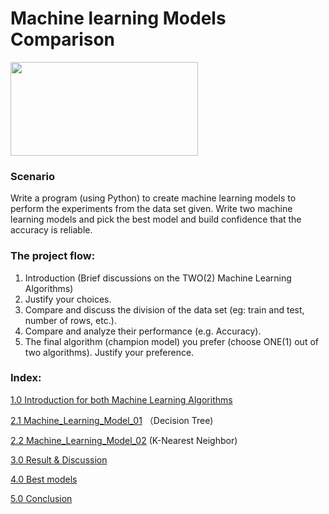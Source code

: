 # Machine learning Models Comparison

<img align="centre" width="300" height="150" src="https://www.deccanherald.com/sites/dh/files/styles/article_detail/public/article_images/2019/11/20/heart-attack-1574189524.jpg?itok=brZDaNY7">

### Scenario
Write a program (using Python) to create machine learning models to perform the experiments from the data set given. 
Write two machine learning models and pick the best model and build confidence that the accuracy is reliable.

### The project flow:
1. Introduction (Brief discussions on the TWO(2) Machine Learning Algorithms)
2. Justify your choices.
3. Compare and discuss the division of the data set (eg: train and test, number of rows, etc.).
4. Compare and analyze their performance (e.g. Accuracy).
5. The final algorithm (champion model) you prefer (choose ONE(1) out of two algorithms). Justify your preference.

### Index:

[1.0 Introduction for both Machine Learning Algorithms](https://github.com/ChengHeo/Python_Project/blob/main/Machine%20learning%20Models%20Comparison/1.0%20Introduction)

[2.1 Machine_Learning_Model_01](https://github.com/ChengHeo/Python_Project/blob/main/Machine%20learning%20Models%20Comparison/2.1%20Model_01_Decision_Tree.py) （Decision Tree)

[2.2 Machine_Learning_Model_02](https://github.com/ChengHeo/Python_Project/blob/main/Machine%20learning%20Models%20Comparison/2.2%20Model_02_KNN.py) (K-Nearest Neighbor)

[3.0 Result & Discussion](https://github.com/ChengHeo/Python_Project/blob/main/Machine%20learning%20Models%20Comparison/3.0%20Result%20%26%20Discussion)

[4.0 Best models](https://github.com/ChengHeo/Python_Project/blob/main/Machine%20learning%20Models%20Comparison/4.0%20Best_Model)

[5.0 Conclusion](https://github.com/ChengHeo/Python_Project/blob/main/Machine%20learning%20Models%20Comparison/5.0%20Conclusion)
